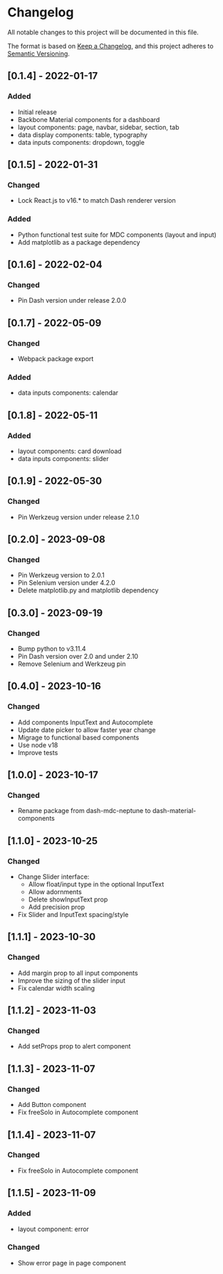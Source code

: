 # Changelog

All notable changes to this project will be documented in this file.

The format is based on [Keep a Changelog](https://keepachangelog.com/en/1.0.0/),
and this project adheres to [Semantic Versioning](https://semver.org/spec/v2.0.0.html).

## [0.1.4] - 2022-01-17

### Added

- Initial release
- Backbone Material components for a dashboard
- layout components: page, navbar, sidebar, section, tab
- data display components: table, typography
- data inputs components: dropdown, toggle

## [0.1.5] - 2022-01-31

### Changed

- Lock React.js to v16.\* to match Dash renderer version

### Added

- Python functional test suite for MDC components (layout and input)
- Add matplotlib as a package dependency

## [0.1.6] - 2022-02-04

### Changed

- Pin Dash version under release 2.0.0

## [0.1.7] - 2022-05-09

### Changed

- Webpack package export

### Added

- data inputs components: calendar

## [0.1.8] - 2022-05-11

### Added

- layout components: card download
- data inputs components: slider

## [0.1.9] - 2022-05-30

### Changed

- Pin Werkzeug version under release 2.1.0

## [0.2.0] - 2023-09-08

### Changed

- Pin Werkzeug version to 2.0.1
- Pin Selenium version under 4.2.0
- Delete matplotlib.py and matplotlib dependency

## [0.3.0] - 2023-09-19

### Changed

- Bump python to v3.11.4
- Pin Dash version over 2.0 and under 2.10
- Remove Selenium and Werkzeug pin

## [0.4.0] - 2023-10-16

### Changed

- Add components InputText and Autocomplete
- Update date picker to allow faster year change
- Migrage to functional based components
- Use node v18
- Improve tests

## [1.0.0] - 2023-10-17

### Changed

- Rename package from dash-mdc-neptune to dash-material-components

## [1.1.0] - 2023-10-25

### Changed

- Change Slider interface:
  - Allow float/input type in the optional InputText
  - Allow adornments
  - Delete showInputText prop
  - Add precision prop
- Fix Slider and InputText spacing/style

## [1.1.1] - 2023-10-30

### Changed

- Add margin prop to all input components
- Improve the sizing of the slider input
- Fix calendar width scaling

## [1.1.2] - 2023-11-03

### Changed

- Add setProps prop to alert component

## [1.1.3] - 2023-11-07

### Changed

- Add Button component
- Fix freeSolo in Autocomplete component

## [1.1.4] - 2023-11-07

### Changed

- Fix freeSolo in Autocomplete component

## [1.1.5] - 2023-11-09

### Added

- layout component: error

### Changed

- Show error page in page component
